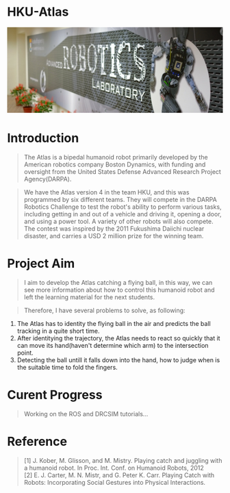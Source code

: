 # HKU-Atlas



![Alt text](https://github.com/evanzhang0924/hku-atlas/raw/master/docs/intro1.jpg)
# Introduction
>The Atlas is a bipedal humanoid robot primarily developed by the American robotics company Boston Dynamics, with funding and oversight from the United States Defense Advanced Research Project Agency(DARPA).

>We have the Atlas version 4 in the team HKU, and this was programmed by six different teams. They will compete in the DARPA Robotics Challenge to test the robot's ability to perform various tasks, including getting in and out of a vehicle and driving it, opening a door, and using a power tool. A variety of other robots will also compete. The contest was inspired by the 2011 Fukushima Daiichi nuclear disaster, and carries a USD 2 million prize for the winning team.

# Project Aim
>I aim to develop the Atlas catching a flying ball, in this way, we can see more information about how to control this humanoid robot and left the learning material for the next students.

>Therefore, I have several problems to solve, as following:  
1. The Atlas has to identity the flying ball in the air and predicts the ball tracking in a quite short time.
2. After identitying the trajectory, the Atlas needs to react so quickly that it can move its hand(haven't determine which arm) to the intersection point.
3. Detecting the ball untill it falls down into the hand, how to judge when is the suitable time to fold the fingers.

# Curent Progress
>Working on the ROS and DRCSIM tutorials...

# Reference
>[1] J. Kober, M. Glisson, and M. Mistry. Playing catch and juggling with a humanoid robot. In Proc. Int. Conf. on Humanoid Robots, 2012  
>[2] E. J. Carter, M. N. Mistr, and G. Peter K. Carr. Playing Catch with Robots: Incorporating Social Gestures into Physical Interactions.

